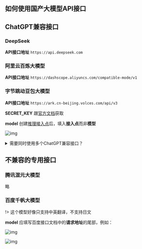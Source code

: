 ## 如何使用国产大模型API接口

## ChatGPT兼容接口


<!-- tabs:start -->

### **DeepSeek**

**API接口地址** `https://api.deepseek.com`

### **阿里云百炼大模型**


**API接口地址** `https://dashscope.aliyuncs.com/compatible-mode/v1`

### **字节跳动豆包大模型**



**API接口地址** `https://ark.cn-beijing.volces.com/api/v3`

**SECRET_KEY** 跟[官方文档](https://www.volcengine.com/docs/82379/1263279)获取

**model** 创建[推理接入点](https://console.volcengine.com/ark/region:ark+cn-beijing/endpoint?current=1&pageSize=10)后，填入**接入点**而非**模型**

![img](https://image.lunatranslator.xyz/zh/damoxing/doubao.png)

<!-- tabs:end -->

<details>
  <summary>需要同时使用多个ChatGPT兼容接口？</summary>
  如果只是有多个不同的密钥想要轮询，只需用|分割就可以了。<br>
  但有时想要使用多个不同的api接口地址和不同的prompt。方法是：<br>
  点击右下方的“+”按钮
  <img src="https://image.lunatranslator.xyz/zh/damoxing/extraapi1.png">
  弹出一个窗口，选择ChatGPT兼容接口，并为之取个名字。这样会复制一份当前ChatGPT兼容接口的设置和api。
  <img src="https://image.lunatranslator.xyz/zh/damoxing/extraapi2.png">
  激活复制的接口，并可以进行单独设置。复制的接口可以和原接口一起运行，从而使用多个不同的设置来运行。
  <img src="https://image.lunatranslator.xyz/zh/damoxing/extraapi3.png">
</details>


## 不兼容的专用接口

<!-- tabs:start -->

### **腾讯混元大模型**

略

### **百度千帆大模型**

!> 这个模型好像只支持中英翻译，不支持日文 

**model** 应填写百度接口文档中的**请求地址**的尾部，例如：

![img](https://image.lunatranslator.xyz/zh/damoxing/qianfan1.png)

![img](https://image.lunatranslator.xyz/zh/damoxing/qianfan2.png)

<!-- tabs:end -->